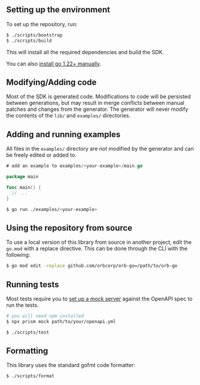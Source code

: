 ## Setting up the environment

To set up the repository, run:

```sh
$ ./scripts/bootstrap
$ ./scripts/build
```

This will install all the required dependencies and build the SDK.

You can also [install go 1.22+ manually](https://go.dev/doc/install).

## Modifying/Adding code

Most of the SDK is generated code. Modifications to code will be persisted between generations, but may
result in merge conflicts between manual patches and changes from the generator. The generator will never
modify the contents of the `lib/` and `examples/` directories.

## Adding and running examples

All files in the `examples/` directory are not modified by the generator and can be freely edited or added to.

```go
# add an example to examples/<your-example>/main.go

package main

func main() {
  // ...
}
```

```sh
$ go run ./examples/<your-example>
```

## Using the repository from source

To use a local version of this library from source in another project, edit the `go.mod` with a replace
directive. This can be done through the CLI with the following:

```sh
$ go mod edit -replace github.com/orbcorp/orb-go=/path/to/orb-go
```

## Running tests

Most tests require you to [set up a mock server](https://github.com/stoplightio/prism) against the OpenAPI spec to run the tests.

```sh
# you will need npm installed
$ npx prism mock path/to/your/openapi.yml
```

```sh
$ ./scripts/test
```

## Formatting

This library uses the standard gofmt code formatter:

```sh
$ ./scripts/format
```
